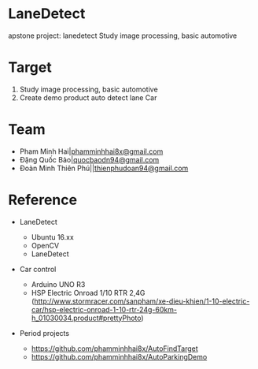 # LaneDetect
apstone project: lanedetect
Study image processing, basic automotive

# Target
1. Study image processing, basic automotive
2. Create demo product auto detect lane Car

# Team
* Pham Minh Hai|phamminhhai8x@gmail.com
* Đặng Quốc Bảo|quocbaodn94@gmail.com
* Đoàn Minh Thiên Phú||thienphudoan94@gmail.com

# Reference
* LaneDetect
	- Ubuntu 16.xx
    - OpenCV
	- LaneDetect
* Car control
    - Arduino UNO R3
	- HSP Electric Onroad 1/10 RTR 2,4G (http://www.stormracer.com/sanpham/xe-dieu-khien/1-10-electric-car/hsp-electric-onroad-1-10-rtr-24g-60km-h_01030034.product#prettyPhoto)
	
* Period projects
	- https://github.com/phamminhhai8x/AutoFindTarget
	- https://github.com/phamminhhai8x/AutoParkingDemo
